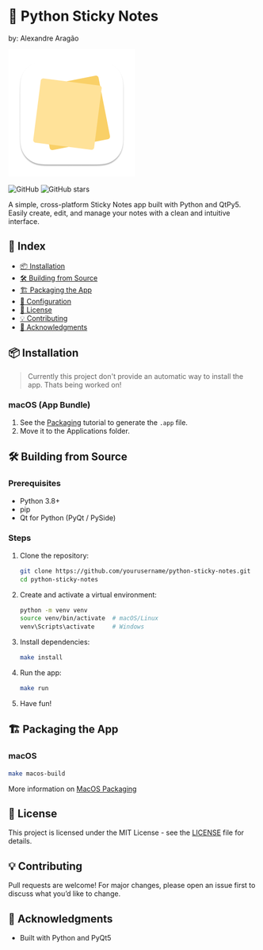 # 📝 Python Sticky Notes
by: Alexandre Aragão

<img alt="Sticky Notes" src="assets/icon.png" width="256px" />

![GitHub](https://img.shields.io/github/license/alexaragao/python-sticky-notes)
![GitHub stars](https://img.shields.io/github/stars/alexaragao/python-sticky-notes?style=social)

A simple, cross-platform Sticky Notes app built with Python and QtPy5. Easily create, edit, and manage your notes with a clean and intuitive interface.

## 📌 Index
- [📦 Installation](#-installation)
- [🛠️ Building from Source](#-building-from-source)
- [🏗️ Packaging the App](#-packaging-the-app)
- [🔧 Configuration](#-configuration)
- [📜 License](#-license)
- [💡 Contributing](#-contributing)
- [🌟 Acknowledgments](#-acknowledgments)

## 📦 Installation

> Currently this project don't provide an automatic way to install the app. Thats being worked on!

### macOS (App Bundle)
1. See the [Packaging](#️-packaging-the-app) tutorial to generate the `.app` file.
2. Move it to the Applications folder.

## 🛠️ Building from Source

### Prerequisites
- Python 3.8+
- pip
- Qt for Python (PyQt / PySide)

### Steps
1. Clone the repository:
   ```sh
   git clone https://github.com/yourusername/python-sticky-notes.git
   cd python-sticky-notes
   ```
2. Create and activate a virtual environment:
   ```sh
   python -m venv venv
   source venv/bin/activate  # macOS/Linux
   venv\Scripts\activate     # Windows
   ```
3. Install dependencies:
   ```sh
   make install
   ```
4. Run the app:
   ```sh
   make run
   ```
5. Have fun!

## 🏗️ Packaging the App

### macOS
```sh
make macos-build
```
More information on [MacOS Packaging](docs/macos_packaging.md)

## 📜 License
This project is licensed under the MIT License - see the [LICENSE](LICENSE) file for details.

## 💡 Contributing
Pull requests are welcome! For major changes, please open an issue first to discuss what you’d like to change.

## 🌟 Acknowledgments
- Built with Python and PyQt5
